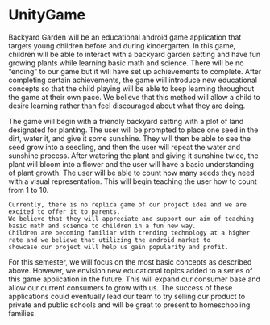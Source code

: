 # UnityGame

Backyard Garden will be an educational android game application that targets young children 
before and during kindergarten. In this game, children will be able to interact with a backyard 
garden setting and have fun growing plants while learning basic math and science. There will be no 
“ending” to our game but it will have set up achievements to complete. After completing certain achievements, 
the game will introduce new educational concepts so that the child playing will be able to keep learning throughout 
the game at their own pace. We believe that this method will allow a child to desire learning rather than feel discouraged
about what they are doing. 

The game will begin with a friendly backyard setting with a plot of land designated for planting. 
The user will be prompted to place one seed in the dirt, water it, and give it some sunshine. 
They will then be able to see the seed grow into a seedling, and then the user will repeat the water and sunshine process.
After watering the plant and giving it sunshine twice, the plant will bloom into a flower and the user will have a basic 
understanding of plant growth. The user will be able to count how many seeds they need with a visual representation. 
This will begin teaching the user how to count from 1 to 10. 

	Currently, there is no replica game of our project idea and we are excited to offer it to parents. 
	We believe that they will appreciate and support our aim of teaching basic math and science to children in a fun new way. 
	Children are becoming familiar with trending technology at a higher rate and we believe that utilizing the android market to 
	showcase our project will help us gain popularity and profit. 

For this semester, we will focus on the most basic concepts as described above. 
However, we envision new educational topics added to a series of this game application in the future.
This will expand our consumer base and allow our current consumers to grow with us. The success of these applications 
could eventually lead our team to try selling our product to private and public schools and will be great to present to 
homeschooling families. 
